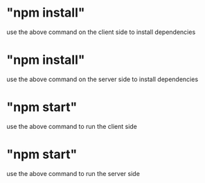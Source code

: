# "npm install" 
use the above command on the client side to install dependencies

# "npm install" 
use the above command on the server side to install dependencies

# "npm start"
use the above command to run the client side

# "npm start"
use the above command to run the server side